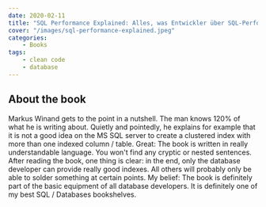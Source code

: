 ```yaml
---
date: 2020-02-11
title: "SQL Performance Explained: Alles, was Entwickler über SQL-Performance wissen müssen."
cover: "/images/sql-performance-explained.jpeg"
categories:
    - Books
tags:
    - clean code
    - database
---
```


## About the book

Markus Winand gets to the point in a nutshell. The man knows 120% of what he is writing about. Quietly and pointedly, he explains for example that it is not a good idea on the MS SQL server to create a clustered index with more than one indexed column / table. Great: The book is written in really understandable language. You won't find any cryptic or nested sentences. After reading the book, one thing is clear: in the end, only the database developer can provide really good indexes. All others will probably only be able to solder something at certain points. My belief: The book is definitely part of the basic equipment of all database developers. It is definitely one of my best SQL / Databases bookshelves.
